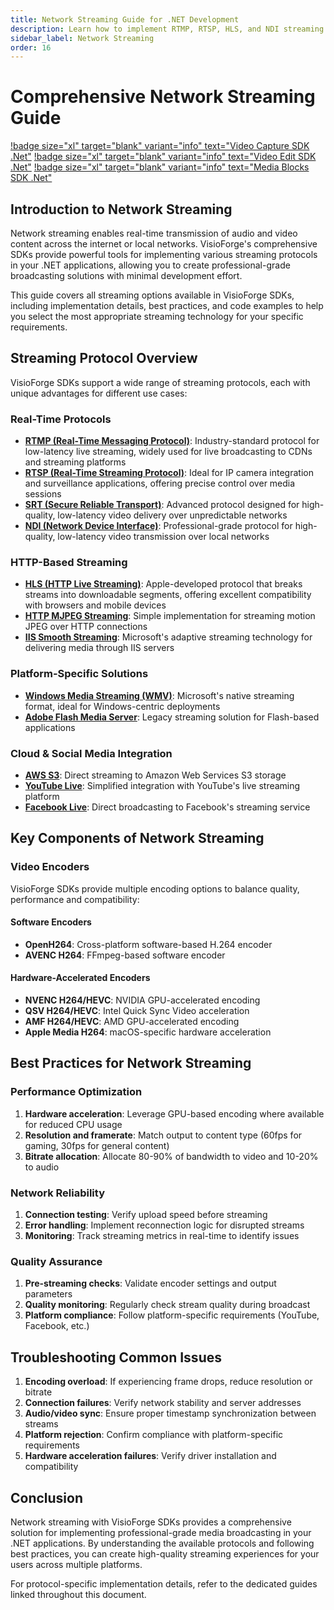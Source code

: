 ```yaml
---
title: Network Streaming Guide for .NET Development
description: Learn how to implement RTMP, RTSP, HLS, and NDI streaming in .NET applications. Includes code examples for live broadcasting, hardware acceleration, and integration with major streaming platforms.
sidebar_label: Network Streaming
order: 16
---
```


# Comprehensive Network Streaming Guide

[!badge size="xl" target="blank" variant="info" text="Video Capture SDK .Net"](https://www.visioforge.com/video-capture-sdk-net) [!badge size="xl" target="blank" variant="info" text="Video Edit SDK .Net"](https://www.visioforge.com/video-edit-sdk-net) [!badge size="xl" target="blank" variant="info" text="Media Blocks SDK .Net"](https://www.visioforge.com/media-blocks-sdk-net)

## Introduction to Network Streaming

Network streaming enables real-time transmission of audio and video content across the internet or local networks. VisioForge's comprehensive SDKs provide powerful tools for implementing various streaming protocols in your .NET applications, allowing you to create professional-grade broadcasting solutions with minimal development effort.

This guide covers all streaming options available in VisioForge SDKs, including implementation details, best practices, and code examples to help you select the most appropriate streaming technology for your specific requirements.

## Streaming Protocol Overview

VisioForge SDKs support a wide range of streaming protocols, each with unique advantages for different use cases:

### Real-Time Protocols

- **[RTMP (Real-Time Messaging Protocol)](rtmp.md)**: Industry-standard protocol for low-latency live streaming, widely used for live broadcasting to CDNs and streaming platforms
- **[RTSP (Real-Time Streaming Protocol)](rtsp.md)**: Ideal for IP camera integration and surveillance applications, offering precise control over media sessions
- **[SRT (Secure Reliable Transport)](srt.md)**: Advanced protocol designed for high-quality, low-latency video delivery over unpredictable networks 
- **[NDI (Network Device Interface)](ndi.md)**: Professional-grade protocol for high-quality, low-latency video transmission over local networks

### HTTP-Based Streaming

- **[HLS (HTTP Live Streaming)](hls-streaming.md)**: Apple-developed protocol that breaks streams into downloadable segments, offering excellent compatibility with browsers and mobile devices
- **[HTTP MJPEG Streaming](http-mjpeg.md)**: Simple implementation for streaming motion JPEG over HTTP connections
- **[IIS Smooth Streaming](iis-smooth-streaming.md)**: Microsoft's adaptive streaming technology for delivering media through IIS servers

### Platform-Specific Solutions

- **[Windows Media Streaming (WMV)](wmv.md)**: Microsoft's native streaming format, ideal for Windows-centric deployments
- **[Adobe Flash Media Server](adobe-flash.md)**: Legacy streaming solution for Flash-based applications

### Cloud & Social Media Integration

- **[AWS S3](aws-s3.md)**: Direct streaming to Amazon Web Services S3 storage
- **[YouTube Live](youtube.md)**: Simplified integration with YouTube's live streaming platform
- **[Facebook Live](facebook.md)**: Direct broadcasting to Facebook's streaming service

## Key Components of Network Streaming

### Video Encoders

VisioForge SDKs provide multiple encoding options to balance quality, performance and compatibility:

#### Software Encoders
- **OpenH264**: Cross-platform software-based H.264 encoder
- **AVENC H264**: FFmpeg-based software encoder

#### Hardware-Accelerated Encoders
- **NVENC H264/HEVC**: NVIDIA GPU-accelerated encoding
- **QSV H264/HEVC**: Intel Quick Sync Video acceleration
- **AMF H264/HEVC**: AMD GPU-accelerated encoding
- **Apple Media H264**: macOS-specific hardware acceleration

## Best Practices for Network Streaming

### Performance Optimization

1. **Hardware acceleration**: Leverage GPU-based encoding where available for reduced CPU usage
2. **Resolution and framerate**: Match output to content type (60fps for gaming, 30fps for general content)
3. **Bitrate allocation**: Allocate 80-90% of bandwidth to video and 10-20% to audio

### Network Reliability

1. **Connection testing**: Verify upload speed before streaming
2. **Error handling**: Implement reconnection logic for disrupted streams
3. **Monitoring**: Track streaming metrics in real-time to identify issues

### Quality Assurance

1. **Pre-streaming checks**: Validate encoder settings and output parameters
2. **Quality monitoring**: Regularly check stream quality during broadcast
3. **Platform compliance**: Follow platform-specific requirements (YouTube, Facebook, etc.)

## Troubleshooting Common Issues

1. **Encoding overload**: If experiencing frame drops, reduce resolution or bitrate
2. **Connection failures**: Verify network stability and server addresses
3. **Audio/video sync**: Ensure proper timestamp synchronization between streams
4. **Platform rejection**: Confirm compliance with platform-specific requirements
5. **Hardware acceleration failures**: Verify driver installation and compatibility

## Conclusion

Network streaming with VisioForge SDKs provides a comprehensive solution for implementing professional-grade media broadcasting in your .NET applications. By understanding the available protocols and following best practices, you can create high-quality streaming experiences for your users across multiple platforms.

For protocol-specific implementation details, refer to the dedicated guides linked throughout this document.
